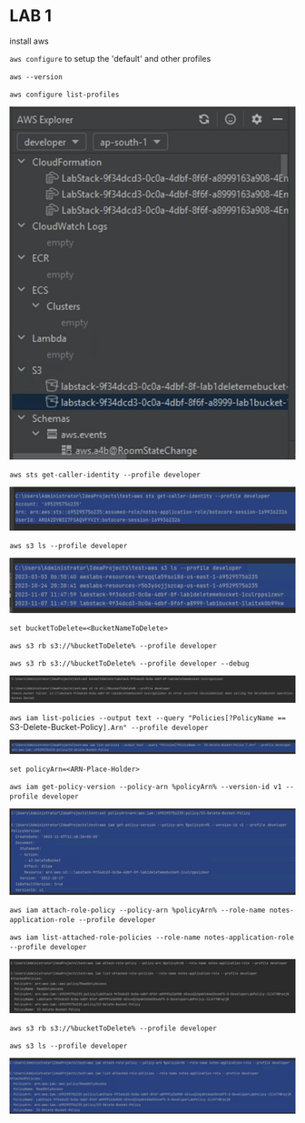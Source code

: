 # LAB 1

install aws

`aws configure` to setup the 'default' and other profiles

`aws --version`

`aws configure list-profiles`

![lab_01.jpg](_img%2Flab_01.jpg)

`aws sts get-caller-identity --profile developer`

![lab_02.jpg](_img%2Flab_02.jpg)

`aws s3 ls --profile developer`

![lab_03.jpg](_img%2Flab_03.jpg)

`set bucketToDelete=<BucketNameToDelete>`

`aws s3 rb s3://%bucketToDelete% --profile developer`

`aws s3 rb s3://%bucketToDelete% --profile developer --debug`

![lab_04.jpg](_img%2Flab_04.jpg)

`aws iam list-policies --output text --query "Policies[?PolicyName == `S3-Delete-Bucket-Policy`].Arn" --profile developer`

![lab_05.jpg](_img%2Flab_05.jpg)

`set policyArn=<ARN-Place-Holder>`

`aws iam get-policy-version --policy-arn %policyArn% --version-id v1 --profile developer`

![lab_07.jpg](_img%2Flab_07.jpg)

`aws iam attach-role-policy --policy-arn %policyArn% --role-name notes-application-role --profile developer`

`aws iam list-attached-role-policies --role-name notes-application-role --profile developer`

![lab_08.jpg](_img%2Flab_08.jpg)

`aws s3 rb s3://%bucketToDelete% --profile developer`

`aws s3 ls --profile developer`

![lab_09.jpg](_img%2Flab_09.jpg)
